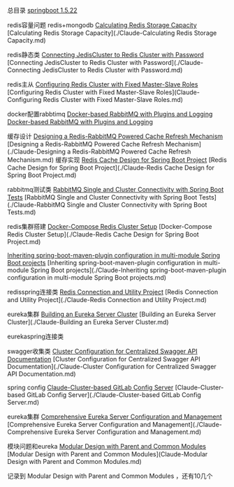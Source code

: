 总目录
[springboot 1.5.22](https://claude.ai/project/bc4b9a4f-eff0-4293-9882-4812f88dc05c)

redis容量问题 redis+mongodb
[Calculating Redis Storage Capacity](https://claude.ai/chat/0d26a612-13ca-4b56-aeb4-0bd51adf53af)  
[Calculating Redis Storage Capacity](./Claude-Calculating Redis Storage Capacity.md)

redis静态类
[Connecting JedisCluster to Redis Cluster with Password](https://claude.ai/chat/9be9ef56-54e6-4674-8a65-98d5b8d12152)
[Connecting JedisCluster to Redis Cluster with Password](./Claude-Connecting JedisCluster to Redis Cluster with Password.md)

redis主从
[Configuring Redis Cluster with Fixed Master-Slave Roles](https://claude.ai/chat/62e613e9-4543-461a-be65-5385dbb638a2)
[Configuring Redis Cluster with Fixed Master-Slave Roles](Claude-Configuring Redis Cluster with Fixed Master-Slave Roles.md)

docker配置rabbtimq
[Docker-based RabbitMQ with Plugins and Logging](https://claude.ai/chat/7ce5afb1-c20c-4afd-b87f-9b1c06058c09)
[Docker-based RabbitMQ with Plugins and Logging]()

缓存设计
[Designing a Redis-RabbitMQ Powered Cache Refresh Mechanism](https://claude.ai/chat/4d7278d2-086d-427b-b0a5-8bb291ae96af)
[Designing a Redis-RabbitMQ Powered Cache Refresh Mechanism](./Claude-Designing a Redis-RabbitMQ Powered Cache Refresh Mechanism.md)
缓存实现
[Redis Cache Design for Spring Boot Project](https://claude.ai/chat/f9247bf3-b658-4b7b-9c2b-2b775dd85808)
[Redis Cache Design for Spring Boot Project](./Claude-Redis Cache Design for Spring Boot Project.md)

rabbitmq测试类
[RabbitMQ Single and Cluster Connectivity with Spring Boot Tests](https://claude.ai/chat/56288b64-29cb-46b5-890b-511977dbef30)
[RabbitMQ Single and Cluster Connectivity with Spring Boot Tests](./Claude-RabbitMQ Single and Cluster Connectivity with Spring Boot Tests.md)

redis集群搭建
[Docker-Compose Redis Cluster Setup](https://claude.ai/chat/54ed2673-a144-4200-840c-c339f7923504)
[Docker-Compose Redis Cluster Setup](./Claude-Redis Cache Design for Spring Boot Project.md)

[Inheriting spring-boot-maven-plugin configuration in multi-module Spring Boot projects](https://claude.ai/chat/4b25571b-4daa-413c-a151-3a113cd1573a)
[Inheriting spring-boot-maven-plugin configuration in multi-module Spring Boot projects](./Claude-Inheriting spring-boot-maven-plugin configuration in multi-module Spring Boot projects.md)

redisspring连接类
[Redis Connection and Utility Project](https://claude.ai/chat/6a637987-7551-4854-8feb-0b3f3eecc6ed)
[Redis Connection and Utility Project](./Claude-Redis Connection and Utility Project.md)

eureka集群
[Building an Eureka Server Cluster](https://claude.ai/chat/bbb3c4ca-1f6a-43c6-8f96-7c828502d3c9)
[Building an Eureka Server Cluster](./Claude-Building an Eureka Server Cluster.md)

eurekaspring连接类

swagger收集类
[Cluster Configuration for Centralized Swagger API Documentation](https://claude.ai/chat/2e7d91ee-9bef-4fb8-b7d4-f33db86c850a)
[Cluster Configuration for Centralized Swagger API Documentation](./Claude-Cluster Configuration for Centralized Swagger API Documentation.md)

spring config
[Claude-Cluster-based GitLab Config Server](https://claude.ai/chat/461b2225-52ac-45ef-b047-a1ce1d39855d)
[Claude-Cluster-based GitLab Config Server](./Claude-Cluster-based GitLab Config Server.md)

eureka集群
[Comprehensive Eureka Server Configuration and Management](https://claude.ai/chat/c9518f46-6f6a-499e-b2b9-84d980f9e421)
[Comprehensive Eureka Server Configuration and Management](./Claude-Comprehensive Eureka Server Configuration and Management.md)

模块问题和eureka
[Modular Design with Parent and Common Modules](https://claude.ai/chat/b4669231-c1f3-41b7-866a-061e2f65b28a)
[Modular Design with Parent and Common Modules](Claude-Modular Design with Parent and Common Modules.md)

记录到 Modular Design with Parent and Common Modules ，还有10几个